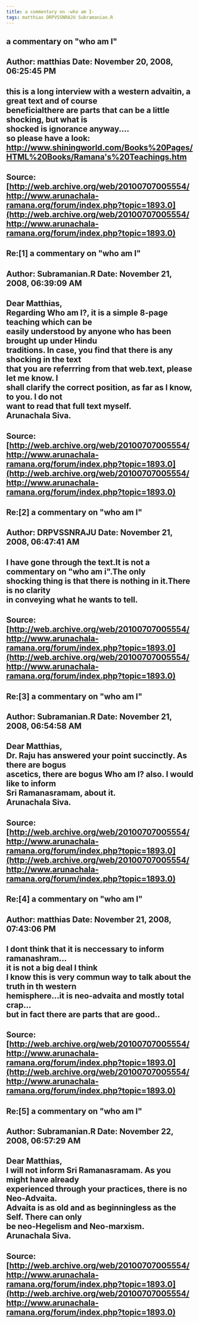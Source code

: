 ```yaml
--- 
title: a commentary on -who am I-   
tags: matthias DRPVSSNRAJU Subramanian.R  
---  
```

## a commentary on "who am I"  
Author: matthias            Date: November 20, 2008, 06:25:45 PM  
---  
this is a long interview with a western advaitin, a great text and of course  
beneficialthere are parts that can be a little shocking, but what is  
shocked is ignorance anyway....   
so please have a look: http://www.shiningworld.com/Books%20Pages/HTML%20Books/Ramana's%20Teachings.htm
 ---  
Source:[http://web.archive.org/web/20100707005554/http://www.arunachala-ramana.org/forum/index.php?topic=1893.0](http://web.archive.org/web/20100707005554/http://www.arunachala-ramana.org/forum/index.php?topic=1893.0)   
---  

## Re:[1] a commentary on "who am I"  
Author: Subramanian.R       Date: November 21, 2008, 06:39:09 AM  
---  
Dear Matthias,   
Regarding Who am I?, it is a simple 8-page teaching which can be   
easily understood by anyone who has been brought up under Hindu   
traditions. In case, you find that there is any shocking in the text   
that you are referrring from that web.text, please let me know. I   
shall clarify the correct position, as far as I know, to you. I do not   
want to read that full text myself.   
Arunachala Siva.
 ---  
Source:[http://web.archive.org/web/20100707005554/http://www.arunachala-ramana.org/forum/index.php?topic=1893.0](http://web.archive.org/web/20100707005554/http://www.arunachala-ramana.org/forum/index.php?topic=1893.0)   
---  

## Re:[2] a commentary on "who am I"  
Author: DRPVSSNRAJU         Date: November 21, 2008, 06:47:41 AM  
---  
I have gone through the text.It is not a commentary on "who am i".The only  
shocking thing is that there is nothing in it.There is no clarity   
in conveying what he wants to tell.
 ---  
Source:[http://web.archive.org/web/20100707005554/http://www.arunachala-ramana.org/forum/index.php?topic=1893.0](http://web.archive.org/web/20100707005554/http://www.arunachala-ramana.org/forum/index.php?topic=1893.0)   
---  

## Re:[3] a commentary on "who am I"  
Author: Subramanian.R       Date: November 21, 2008, 06:54:58 AM  
---  
Dear Matthias,   
Dr. Raju has answered your point succinctly. As there are bogus   
ascetics, there are bogus Who am I? also. I would like to inform   
Sri Ramanasramam, about it.   
Arunachala Siva.
 ---  
Source:[http://web.archive.org/web/20100707005554/http://www.arunachala-ramana.org/forum/index.php?topic=1893.0](http://web.archive.org/web/20100707005554/http://www.arunachala-ramana.org/forum/index.php?topic=1893.0)   
---  

## Re:[4] a commentary on "who am I"  
Author: matthias            Date: November 21, 2008, 07:43:06 PM  
---  
I dont think that it is neccessary to inform ramanashram...   
it is not a big deal I think   
I know this is very commun way to talk about the truth in th western  
hemisphere...it is neo-advaita and mostly total crap...   
but in fact there are parts that are good..
 ---  
Source:[http://web.archive.org/web/20100707005554/http://www.arunachala-ramana.org/forum/index.php?topic=1893.0](http://web.archive.org/web/20100707005554/http://www.arunachala-ramana.org/forum/index.php?topic=1893.0)   
---  

## Re:[5] a commentary on "who am I"  
Author: Subramanian.R       Date: November 22, 2008, 06:57:29 AM  
---  
Dear Matthias,   
I will not inform Sri Ramanasramam. As you might have already   
experienced through your practices, there is no Neo-Advaita.   
Advaita is as old and as beginningless as the Self. There can only   
be neo-Hegelism and Neo-marxism.   
Arunachala Siva.
 ---  
Source:[http://web.archive.org/web/20100707005554/http://www.arunachala-ramana.org/forum/index.php?topic=1893.0](http://web.archive.org/web/20100707005554/http://www.arunachala-ramana.org/forum/index.php?topic=1893.0)   
---  

